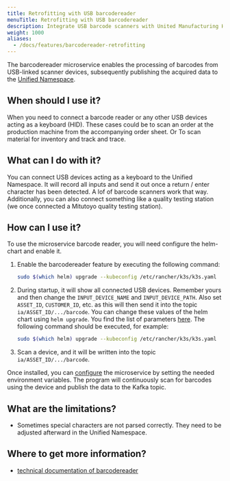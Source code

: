 ```yaml
---
title: Retrofitting with USB barcodereader
menuTitle: Retrofitting with USB barcodereader
description: Integrate USB barcode scanners with United Manufacturing Hub's barcodereader microservice for seamless data publishing to Unified Namespace. Ideal for inventory, order processing, and quality testing stations.
weight: 1000
aliases:
  - /docs/features/barcodereader-retrofitting
---
```


The barcodereader microservice enables the processing of barcodes from USB-linked scanner devices, subsequently publishing the acquired
data to the [Unified Namespace](https://learn.umh.app/lesson/introduction-into-it-ot-unified-namespace/).

## When should I use it?

When you need to connect a barcode reader or any other USB devices acting as a keyboard (HID). These cases could be to scan an order
at the production machine from the accompanying order sheet. Or To scan material for inventory and track and trace.

## What can I do with it?

You can connect USB devices acting as a keyboard to the Unified Namespace. It will record all inputs and send it out once
a return / enter character has been detected. A lof of barcode scanners work that way. Additionally, you can also connect
something like a quality testing station (we once connected a Mitutoyo quality testing station).

## How can I use it?

To use the microservice barcode reader, you will need configure the helm-chart and enable it.

1. Enable the barcodereader feature by executing the following command:
    ```bash
    sudo $(which helm) upgrade --kubeconfig /etc/rancher/k3s/k3s.yaml  -n united-manufacturing-hub united-manufacturing-hub united-manufacturing-hub/united-manufacturing-hub --set _000_commonConfig.datasources.barcodereader.enabled=true --reuse-values --version $(sudo $(which helm) ls --kubeconfig /etc/rancher/k3s/k3s.yaml  -n united-manufacturing-hub -o json | jq -r '.[0].app_version')
    ```
2. During startup, it will show all connected USB devices. Remember yours and then change the `INPUT_DEVICE_NAME` and `INPUT_DEVICE_PATH`. Also set `ASSET_ID`, `CUSTOMER_ID`, etc. as this will then send it into the topic `ia/ASSET_ID/.../barcode`. You can change these values of the helm chart using `helm upgrade`. You find the list of parameters [here](/docs/reference/helm-chart/#barcode-reader). The following command should be executed, for example:
    ```bash
    sudo $(which helm) upgrade --kubeconfig /etc/rancher/k3s/k3s.yaml  -n united-manufacturing-hub united-manufacturing-hub united-manufacturing-hub/united-manufacturing-hub --set _000_commonConfig.datasources.barcodereader.USBDeviceName=<input-device-name>,_000_commonConfig.datasources.barcodereader.USBDevicePath=<input-device-path>,_000_commonConfig.datasources.barcodereader.machineID=<asset-id>,_000_commonConfig.datasources.barcodereader.customerID=<customer-id> --reuse-values --version $(sudo $(which helm) ls --kubeconfig /etc/rancher/k3s/k3s.yaml  -n united-manufacturing-hub -o json | jq -r '.[0].app_version')
    ``` 
3. Scan a device, and it will be written into the topic `ia/ASSET_ID/.../barcode`.

Once installed, you can [configure](/docs/reference/microservices/barcodereader/) the microservice by
setting the needed environment variables. The program will continuously scan for barcodes using the device and publish
the data to the Kafka topic.

## What are the limitations?

- Sometimes special characters are not parsed correctly. They need to be adjusted afterward in the Unified Namespace.

## Where to get more information?

- [technical documentation of barcodereader](/docs/reference/microservices/barcodereader/)
